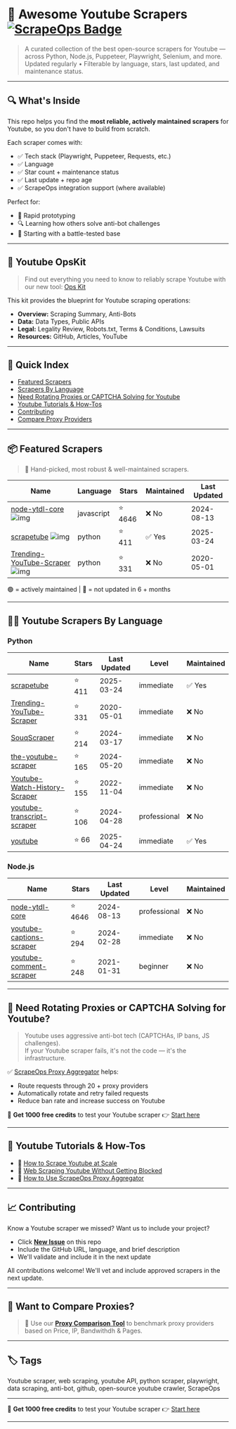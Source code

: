 # 🛒 Awesome Youtube Scrapers [![ScrapeOps Badge](https://img.shields.io/badge/powered_by-ScrapeOps-blue)](https://scrapeops.io)

> A curated collection of the best open-source scrapers for Youtube — across Python, Node.js, Puppeteer, Playwright, Selenium, and more.  
> Updated regularly • Filterable by language, stars, last updated, and maintenance status.

---

## 🔍 What's Inside
This repo helps you find the **most reliable, actively maintained scrapers** for Youtube, so you don't have to build from scratch.  

Each scraper comes with:

- ✅ Tech stack (Playwright, Puppeteer, Requests, etc.)
- ✅ Language
- ✅ Star count + maintenance status
- ✅ Last update + repo age
- ✅ ScrapeOps integration support (where available)

Perfect for:  
- 🧪 Rapid prototyping  
- 🔍 Learning how others solve anti-bot challenges  
- 🚀 Starting with a battle-tested base

---

## 🧠 Youtube OpsKit
> Find out everything you need to know to reliably scrape Youtube with our new tool: [Ops Kit](https://scrapeops.io/websites/youtube)

This kit provides the blueprint for Youtube scraping operations:
- **Overview:** Scraping Summary, Anti-Bots
- **Data:** Data Types, Public APIs
- **Legal:** Legality Review, Robots.txt, Terms & Conditions, Lawsuits
- **Resources:** GitHub, Articles, YouTube

---

## 📑 Quick Index
- [Featured Scrapers](#featured-youtube-scrapers)
- [Scrapers By Language](#youtube-scrapers-by-language)
- [Need Rotating Proxies or CAPTCHA Solving for Youtube](#rotating-proxies-or-captcha-solving-for-youtube)
- [Youtube Tutorials & How-Tos](#youtube-tutorials)
- [Contributing](#contributing)
- [Compare Proxy Providers](#compare-proxies)

---

## 📦 Featured Scrapers <a id="featured-youtube-scrapers"></a>
> 🏅 Hand-picked, most robust & well-maintained scrapers.

| Name | Language | Stars | Maintained | Last Updated |
|------|----------|-------|------------|--------------|
| [node-ytdl-core](https://github.com/fent/node-ytdl-core) ![img](https://github.com/fent.png?size=20) | javascript | ⭐ 4646 | ❌ No | 2024-08-13 |
| [scrapetube](https://github.com/dermasmid/scrapetube) ![img](https://github.com/dermasmid.png?size=20) | python | ⭐ 411 | ✅ Yes | 2025-03-24 |
| [Trending-YouTube-Scraper](https://github.com/mitchelljy/Trending-YouTube-Scraper) ![img](https://github.com/mitchelljy.png?size=20) | python | ⭐ 331 | ❌ No | 2020-05-01 |

🟢 = actively maintained \| 🔴 = not updated in 6 + months

---

## 🧑‍💻 Youtube Scrapers By Language <a id="youtube-scrapers-by-language"></a>
### Python
| Name | Stars | Last Updated | Level | Maintained |
|------|-------|--------------|-------|------------|
| [scrapetube](https://github.com/dermasmid/scrapetube) | ⭐ 411 | 2025-03-24 | immediate | ✅ Yes |
| [Trending-YouTube-Scraper](https://github.com/mitchelljy/Trending-YouTube-Scraper) | ⭐ 331 | 2020-05-01 | immediate | ❌ No |
| [SouqScraper](https://github.com/enghamzasalem/SouqScraper) | ⭐ 214 | 2024-03-17 | immediate | ❌ No |
| [the-youtube-scraper](https://github.com/hridaydutta123/the-youtube-scraper) | ⭐ 165 | 2024-05-20 | immediate | ❌ No |
| [Youtube-Watch-History-Scraper](https://github.com/zvodd/Youtube-Watch-History-Scraper) | ⭐ 155 | 2022-11-04 | immediate | ❌ No |
| [youtube-transcript-scraper](https://github.com/bernorieder/youtube-transcript-scraper) | ⭐ 106 | 2024-04-28 | professional | ❌ No |
| [youtube](https://github.com/openzim/youtube) | ⭐ 66 | 2025-04-24 | immediate | ✅ Yes |


### Node.js
| Name | Stars | Last Updated | Level | Maintained |
|------|-------|--------------|-------|------------|
| [node-ytdl-core](https://github.com/fent/node-ytdl-core) | ⭐ 4646 | 2024-08-13 | professional | ❌ No |
| [youtube-captions-scraper](https://github.com/algolia/youtube-captions-scraper) | ⭐ 294 | 2024-02-28 | immediate | ❌ No |
| [youtube-comment-scraper](https://github.com/philbot9/youtube-comment-scraper) | ⭐ 248 | 2021-01-31 | beginner | ❌ No |

---

## 🔐 Need Rotating Proxies or CAPTCHA Solving for Youtube?<a id="rotating-proxies-or-captcha-solving-for-youtube"></a>

> Youtube uses aggressive anti-bot tech (CAPTCHAs, IP bans, JS challenges).  
> If your Youtube scraper fails, it's not the code — it's the infrastructure.

✅ [ScrapeOps Proxy Aggregator](https://scrapeops.io/proxy-aggregator/) helps:  
- Route requests through 20 + proxy providers  
- Automatically rotate and retry failed requests  
- Reduce ban rate and increase success on Youtube

🎁 **Get 1000 free credits** to test your Youtube scraper 👉 [Start here](https://scrapeops.io)

---

## 🧠 Youtube Tutorials & How-Tos<a id="youtube-tutorials"></a>
- 📘 [How to Scrape Youtube at Scale](https://scrapeops.io/websites/youtube/how-to-scrape-youtube)
- 🔐 [Web Scraping Youtube Without Getting Blocked](https://scrapeops.io/web-scraping-playbook/web-scraping-without-getting-blocked/)
- 🧪 [How to Use ScrapeOps Proxy Aggregator](https://scrapeops.io/docs/web-scraping-proxy-api-aggregator/quickstart/)

---

## 📈 Contributing<a id="contributing"></a>

Know a Youtube scraper we missed? Want us to include your project?

- Click **[New Issue](../../issues/new)** on this repo
- Include the GitHub URL, language, and brief description
- We'll validate and include it in the next update

All contributions welcome! We'll vet and include approved scrapers in the next update.

---

## 📣 Want to Compare Proxies?<a id="compare-proxies"></a>

> 📰 Use our [**Proxy Comparison Tool**](https://scrapeops.io/proxy-providers/comparison/) to benchmark proxy providers based on Price, IP, Bandwithdh & Pages.

---

## 🏷 Tags
Youtube scraper, web scraping, youtube API, python scraper, playwright, data scraping, anti-bot, github, open-source youtube crawler, ScrapeOps


---

🎁 **Get 1000 free credits** to test your Youtube scraper 👉 [Start here](https://scrapeops.io)

---